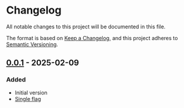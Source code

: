 # Changelog

All notable changes to this project will be documented in this file.

The format is based on [Keep a Changelog](https://keepachangelog.com/en/1.1.0/),
and this project adheres to [Semantic Versioning](https://semver.org/spec/v2.0.0.html).

## [0.0.1] - 2025-02-09

### Added

- Initial version
- [Single flag](https://github.com/NiklasvonM/srch/issues/1)

[0.0.1]: https://github.com/NiklasvonM/srch/releases/tag/0.0.1
